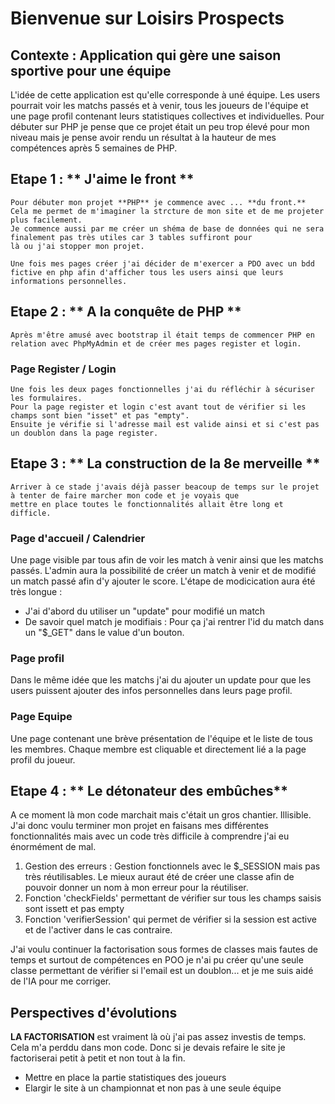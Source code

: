# Bienvenue sur Loisirs Prospects

## Contexte : Application qui gère une saison sportive pour une équipe
L'idée de cette application est qu'elle corresponde à uné équipe.
Les users pourrait voir les matchs passés et à venir, tous les joueurs de l'équipe et une page profil contenant leurs statistiques 
collectives et individuelles.
Pour débuter sur PHP je pense que ce projet était un peu trop élevé pour mon niveau mais je pense avoir rendu un résultat à la hauteur de mes 
compétences après 5 semaines de PHP.


## Etape 1 : ** J'aime le front **
    Pour débuter mon projet **PHP** je commence avec ... **du front.**
    Cela me permet de m'imaginer la strcture de mon site et de me projeter plus facilement.
    Je commence aussi par me créer un shéma de base de données qui ne sera finalement pas très utiles car 3 tables suffiront pour 
    là ou j'ai stopper mon projet.

    Une fois mes pages créer j'ai décider de m'exercer a PDO avec un bdd fictive en php afin d'afficher tous les users ainsi que leurs 
    informations personnelles.


## Etape 2 : ** A la conquête de PHP **
    Après m'être amusé avec bootstrap il était temps de commencer PHP en relation avec PhpMyAdmin et de créer mes pages register et login.
### Page Register / Login
    Une fois les deux pages fonctionnelles j'ai du réfléchir à sécuriser les formulaires.
    Pour la page register et login c'est avant tout de vérifier si les champs sont bien "isset" et pas "empty".
    Ensuite je vérifie si l'adresse mail est valide ainsi et si c'est pas un doublon dans la page register.


## Etape 3 : ** La construction de la 8e merveille **
    Arriver à ce stade j'avais déjà passer beacoup de temps sur le projet à tenter de faire marcher mon code et je voyais que 
    mettre en place toutes le fonctionnalités allait être long et difficle.

### Page d'accueil / Calendrier
Une page visible par tous afin de voir les match à venir ainsi que les matchs passés.
L'admin aura la possibilité de créer un match à venir et de modifié un match passé afin d'y ajouter le score.
L'étape de modicication aura été très longue : 
* J'ai d'abord du utiliser un "update" pour modifié un match
* De savoir quel match je modifiais : Pour ça j'ai rentrer l'id du match dans un "$_GET" dans le value d'un bouton.
 ### Page profil
 Dans le même idée que les matchs j'ai du ajouter un update pour que les users puissent ajouter des infos personnelles dans leurs page profil.

### Page Equipe
 Une page contenant une brève présentation de l'équipe et le liste de tous les membres.
 Chaque membre est cliquable et directement lié a la page profil du joueur.

## Etape 4 : ** Le détonateur des embûches**
A ce moment là mon code marchait mais c'était un gros chantier. Illisible.
J'ai donc voulu terminer mon projet en faisans mes différentes fonctionnalités mais avec un code très difficile 
à comprendre j'ai eu énormément de mal.

1. Gestion des erreurs : Gestion fonctionnels avec le $_SESSION mais pas très réutilisables. Le mieux auraut été de créer une classe
afin de pouvoir donner un nom à mon erreur pour la réutiliser.
2. Fonction 'checkFields' permettant de vérifier sur tous les champs saisis sont issett et pas empty
3. Fonction 'verifierSession' qui permet de vérifier si la session est active et de l'activer dans le cas contraire.

J'ai voulu continuer la factorisation sous formes de classes mais fautes de temps et surtout de compétences en POO je n'ai pu créer qu'une seule 
classe permettant de vérifier si l'email est un doublon... et je me suis aidé de l'IA pour me corriger.


## Perspectives d'évolutions
**LA FACTORISATION** est vraiment là où j'ai pas assez investis de temps.
Cela m'a perddu dans mon code. Donc si je devais refaire le site je factoriserai petit à petit et non tout à la fin.

* Mettre en place la partie statistiques des joueurs 
* Elargir le site à un championnat et non pas à une seule équipe